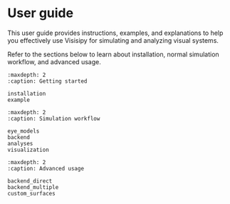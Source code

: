 # User guide

This user guide provides instructions, examples, and explanations to help you effectively use Visisipy for simulating and analyzing visual systems.

Refer to the sections below to learn about installation, normal simulation workflow, and advanced usage. 

```{toctree}
:maxdepth: 2
:caption: Getting started

installation
example
```

```{toctree}
:maxdepth: 2
:caption: Simulation workflow

eye_models
backend
analyses
visualization
```

```{toctree}
:maxdepth: 2
:caption: Advanced usage

backend_direct
backend_multiple
custom_surfaces
```
